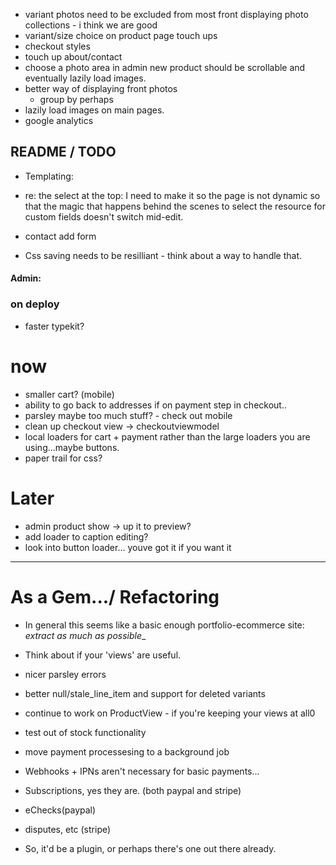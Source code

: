 - variant photos need to be excluded from most front displaying photo collections - i think we are good
- variant/size choice on product page touch ups
- checkout styles
- touch up about/contact
- choose a photo area in admin new product should be scrollable and eventually lazily load images.
- better way of displaying front photos
  - group by perhaps
- lazily load images on main pages.
- google analytics

## README / TODO


- Templating:

- re: the select at the top: I need to make it so the page is not dynamic so that the magic that happens behind the scenes to
  select the resource for custom fields doesn't switch mid-edit. 

- contact add form

- Css saving needs to be resilliant - think about a way to handle that.

#### Admin:


### on deploy
- faster typekit?

# now
- smaller cart? (mobile)
- ability to go back to addresses if on payment step in checkout..
- parsley maybe too much stuff? - check out mobile
- clean up checkout view -> checkoutviewmodel
- local loaders for cart + payment rather than the large loaders you are using...maybe buttons.
- paper trail for css?


# Later
- admin product show -> up it to preview?
- add loader to caption editing?
- look into button loader... youve got it if you want it

---


# As a Gem.../ Refactoring
- In general this seems like a basic enough portfolio-ecommerce site:
  _extract as much as possible__

- Think about if your 'views' are useful.
- nicer parsley errors
- better null/stale_line_item and support for deleted variants
- continue to work on ProductView - if you're keeping your views at all0
- test out of stock functionality
- move payment processesing to a background job 

- Webhooks + IPNs aren't necessary for basic payments...
 - Subscriptions, yes they are. (both paypal and stripe)
 - eChecks(paypal)
 - disputes, etc (stripe)
 - So, it'd be a plugin, or perhaps there's one out there already. 
